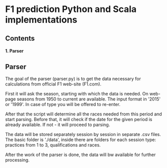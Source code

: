 # F1 prediction Python and Scala implementations

## Contents
#### 1. Parser

## Parser

The goal of the parser (parser.py) is to get the data necessary for calculations from official F1 web-site (F1.com).

First it will ask the season, starting with which the data is needed. On web-page seasons from 1950 to current are available. The input format in '2015' or '1999'. In case of type you will be offered to re-enter.

After that the script will determine all the races needed from this period and start parsing. Before that, it will check if the date for the given period is already available. If not - it will proceed to parsing.

The data will be stored separately session by session in separate .csv files. The basic folder is './data', inside there are folders for each session type: practices from 1 to 3, qualifications and races.

After the work of the parser is done, the data will bw available for further processing.
